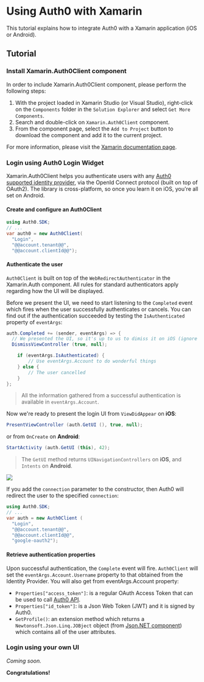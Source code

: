 # Using Auth0 with Xamarin

This tutorial explains how to integrate Auth0 with a Xamarin application (iOS or Android).

## Tutorial

### Install Xamarin.Auth0Client component

In order to include Xamarin.Auth0Client component, please perform the following steps:

  1. With the project loaded in Xamarin Studio (or Visual Studio), right-click on the `Components` folder in the `Solution Explorer` and select `Get More Components`.
  2. Search and double-click on `Xamarin.Auth0Client` component.
  3. From the component page, select the `Add to Project` button to download the component and add it to the current project.

For more information, please visit the <a target="_blank" href="http://docs.xamarin.com/guides/cross-platform/application_fundamentals/components_walkthrough">Xamarin documentation page</a>.

### Login using Auth0 Login Widget

Xamarin.Auth0Client helps you authenticate users with any [Auth0 supported identity provider](https://docs.auth0.com/identityproviders), via the OpenId Connect protocol (built on top of OAuth2). The library is cross-platform, so once you learn it on iOS, you're all set on Android.

#### Create and configure an Auth0Client

```csharp
using Auth0.SDK;
// ...
var auth0 = new Auth0Client(
  "Login", 
  "@@account.tenant@@", 
  "@@account.clientId@@");
```

#### Authenticate the user

`Auth0Client` is built on top of the `WebRedirectAuthenticator` in the Xamarin.Auth component. All rules for standard authenticators apply regarding how the UI will be displayed.

Before we present the UI, we need to start listening to the `Completed` event which fires when the user successfully authenticates or cancels. You can find out if the authentication succeeded by testing the `IsAuthenticated` property of `eventArgs`:

```csharp
auth.Completed += (sender, eventArgs) => {
  // We presented the UI, so it's up to us to dimiss it on iOS (ignore this line on Android)
  DismissViewController (true, null);

	if (eventArgs.IsAuthenticated) {
		// Use eventArgs.Account to do wonderful things
	} else {
		// The user cancelled
	}
};
```

> All the information gathered from a successful authentication is available in `eventArgs.Account`.

Now we're ready to present the login UI from `ViewDidAppear` on __iOS__:

```csharp
PresentViewController (auth.GetUI (), true, null);
```

or from `OnCreate` on __Android__:

```csharp
StartActivity (auth.GetUI (this), 42);
```

> The `GetUI` method returns `UINavigationControllers` on __iOS__, and `Intents` on __Android__.


![](http://puu.sh/3RUxd.jpg)

If you add the `connection` parameter to the constructor, then Auth0 will redirect the user to the specified `connection`:

```csharp
using Auth0.SDK;
// ...
var auth = new Auth0Client (
  "Login", 
  "@@account.tenant@@", 
  "@@account.clientId@@",
  "google-oauth2");
```

#### Retrieve authentication properties

Upon successful authentication, the `Complete` event will fire. `Auth0Client` will set the `eventArgs.Account.Username` property to that obtained from the Identity Provider. You will also get from eventArgs.Account property:

* `Properties["access_token"]`: is a regular OAuth Access Token that can be used to call [Auth0 API](https://docs.auth0.com/api-reference).
* `Properties["id_token"]`: is a Json Web Token (JWT) and it is signed by Auth0.
* `GetProfile()`: an extension method which returns a `Newtonsoft.Json.Linq.JOBject` object (from [Json.NET component](http://components.xamarin.com/view/json.net/)) which contains all of the user attributes.

### Login using your own UI

_Coming soon._


**Congratulations!**
